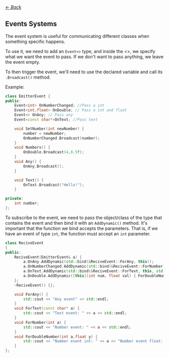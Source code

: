 ###### [<- Back](../documentation.md)
## Events Systems
The event system is useful for communicating different classes when something specific happens.

To use it, we need to add an `Event<>` type, and inside the <>, we specify what we want the event to pass. If we don't want to pass anything, we leave the event empty.

To then trigger the event, we'll need to use the declared variable and call its `.Broadcast()` method.

Example:
```c++
class EmitterEvent {
public:
	Event<int> OnNumberChanged; //Pass a int
	Event<int,float> OnDouble; // Pass a int and float
	Event<> OnAny; // Pass any
	Event<const char*>OnText; //Pass text

	void SetNumber(int newNumber) {
		number = newNumber;
		OnNumberChanged.Broadcast(number);
	}
	void Numbers() {
		OnDouble.Broadcast(4,0.5f);
	}
	void Any() {
		OnAny.Broadcast();
	}

	void Text() {
		OnText.Broadcast("Hello!");
	}

private:
	int number;
};
```

To subscribe to the event, we need to pass the object/class of the type that contains the event and then bind it with an `AddDynamic()` method. It's important that the function we bind accepts the parameters. That is, if we have an event of type `int`, the function must accept an `int` parameter.

```c++
class ReciveEvent
{
public:
	ReciveEvent(EmitterEvent& a) {
		a.OnAny.AddDynamic(std::bind(&ReciveEvent::ForAny, this));
		a.OnNumberChanged.AddDynamic(std::bind(&ReciveEvent::ForNumber, this, std::placeholders::_1));
		a.OnText.AddDynamic(std::bind(&ReciveEvent::ForText, this, std::placeholders::_1));
		a.OnDouble.AddDynamic([this](int num, float val) { ForDoubleNumber(num, val); });
	};
	~ReciveEvent() {};

	void ForAny() {
		std::cout << "Any event" << std::endl;
	}
	void ForText(const char* a) {
		std::cout << "Text event: " << a << std::endl;
	}
	void ForNumber(int a) {
		std::cout << "Number event: " << a << std::endl;
	}
	void ForDoubleNumber(int a,float y) {
		std::cout << "Number event int: " << a << "Number event float: " << y << std::endl;
	}
};

```